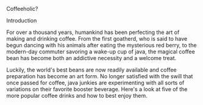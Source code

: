 Coffeeholic?

Introduction

For over a thousand years, humankind has been perfecting the art of making and drinking coffee. From the first goatherd, who is said to have begun dancing with his animals after eating the mysterious red berry, to the modern-day commuter savoring a wake-up cup of java, the magical coffee bean has become both an addictive necessity and a welcome treat.

Luckily, the world's best beans are now readily available and coffee preparation has become an art form. No longer satisfied with the swill that once passed for coffee, java junkies are experimenting with all sorts of variations on their favorite booster beverage. Here's a look at five of the more popular coffee drinks and how to best enjoy them.

